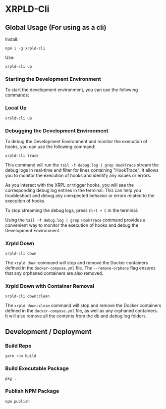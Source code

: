 # XRPLD-Cli

## Global Usage (For using as a cli)

Install:

`npm i -g xrpld-cli`

Use:

`xrpld-cli up`

### Starting the Development Environment

To start the development environment, you can use the following commands:

### Local Up

```shell
xrpld-cli up
```

### Debugging the Development Environment

To debug the Development Environment and monitor the execution of hooks, you can use the following command:

```shell
xrpld-cli trace
```

This command will run the `tail -f debug.log | grep HookTrace` stream the debug logs in real-time and filter for lines containing "HookTrace". It allows you to monitor the execution of hooks and identify any issues or errors.

As you interact with the XRPL or trigger hooks, you will see the corresponding debug log entries in the terminal. This can help you troubleshoot and debug any unexpected behavior or errors related to the execution of hooks.

To stop streaming the debug logs, press `Ctrl + C` in the terminal.

Using the `tail -f debug.log | grep HookTrace` command provides a convenient way to monitor the execution of hooks and debug the Development Environment.

### Xrpld Down

```shell
xrpld-cli down
```

The `xrpld down` command will stop and remove the Docker containers defined in the `docker-compose.yml` file. The `--remove-orphans` flag ensures that any orphaned containers are also removed.

### Xrpld Down with Container Removal

```shell
xrpld-cli down:clean
```

The `xrpld down:clean` command will stop and remove the Docker containers defined in the `docker-compose.yml` file, as well as any orphaned containers. It will also remove all the contents from the db and debug log folders. 

## Development / Deployment

### Build Repo

`yarn run build`

### Build Executable Package

`pkg .`

### Publish NPM Package

`npm publish`